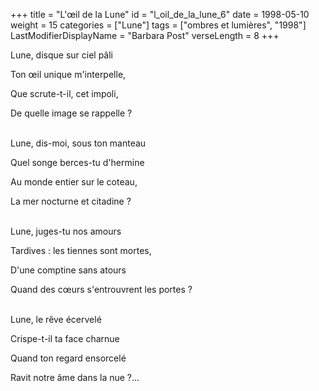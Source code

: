 +++
title = "L'œil de la Lune"
id = "l_oil_de_la_lune_6"
date = 1998-05-10
weight = 15
categories = ["Lune"]
tags = ["ombres et lumières", "1998"]
LastModifierDisplayName = "Barbara Post"
verseLength = 8
+++

Lune, disque sur ciel pâli

Ton œil unique m'interpelle,

Que scrute-t-il, cet impoli,

De quelle image se rappelle ?

 \
Lune, dis-moi, sous ton manteau

Quel songe berces-tu d'hermine

Au monde entier sur le coteau,

La mer nocturne et citadine ?

 \
Lune, juges-tu nos amours

Tardives : les tiennes sont mortes,

D'une comptine sans atours

Quand des cœurs s'entrouvrent les portes ?

 \
Lune, le rêve écervelé

Crispe-t-il ta face charnue

Quand ton regard ensorcelé

Ravit notre âme dans la nue ?...
